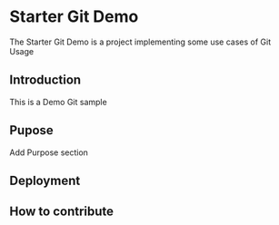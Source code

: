 # Starter Git Demo
The Starter Git Demo is a project implementing some use cases of Git Usage
## Introduction
This is a Demo Git sample 
## Pupose
Add Purpose section
## Deployment
## How to contribute
